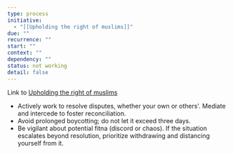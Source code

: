 ```yaml
---
type: process
initiative:
  - "[[Upholding the right of muslims]]"
due: ""
recurrence: ""
start: ""
context: ""
dependency: ""
status: not working
detail: false
---
```


Link to [Upholding the right of muslims](Initiatives/worship/Upholding%20the%20right%20of%20muslims.md)

* Actively work to resolve disputes, whether your own or others'. Mediate and intercede to foster reconciliation.
* Avoid prolonged boycotting; do not let it exceed three days.
* Be vigilant about potential fitna (discord or chaos). If the situation escalates beyond resolution, prioritize withdrawing and distancing yourself from it.
